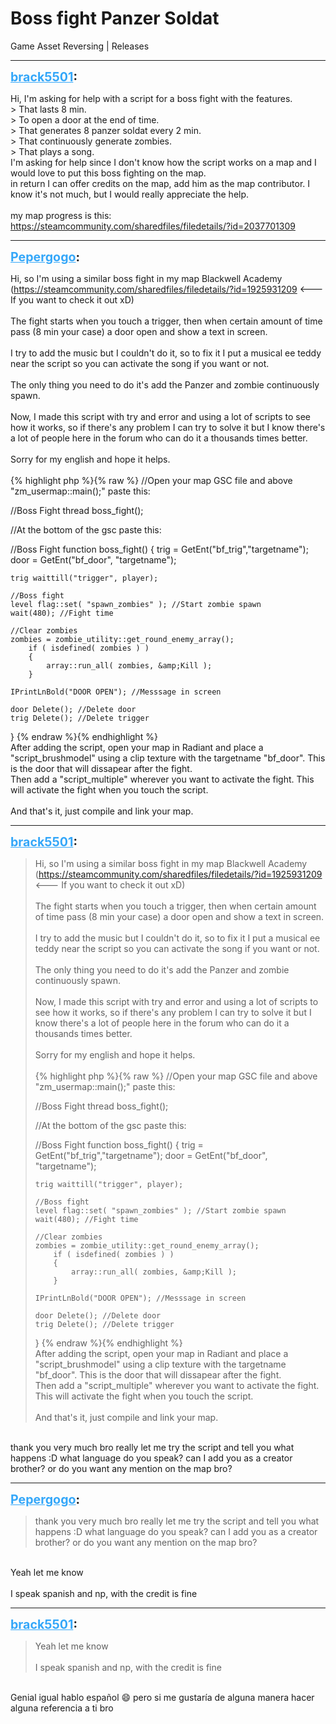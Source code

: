 # Boss fight Panzer Soldat
Game Asset Reversing | Releases

---
<strong style="font-size: 1.4em;"><span style="text-decoration: underline;text-decoration-color: #34a7f9;"><span style="color:#34a7f9;">brack5501</span></span>:</strong>

<p>Hi, I&#39;m asking for help with a script for a boss fight with the features.<br />&gt; That lasts 8 min.<br />&gt; To open a door at the end of time.<br />&gt; That generates 8 panzer soldat every 2 min.<br />&gt; That continuously generate zombies.<br />&gt; That plays a song.<br />I&#39;m asking for help since I don&#39;t know how the script works on a map and I would love to put this boss fighting on the map.<br />in return I can offer credits on the map, add him as the map contributor. I know it&#39;s not much, but I would really appreciate the help.<br /><br />my map progress is this: <br /><a href="https://steamcommunity.com/sharedfiles/filedetails/?id=2037701309">https://steamcommunity.com/sharedfiles/filedetails/?id=2037701309</a></p>

---
<strong style="font-size: 1.4em;"><span style="text-decoration: underline;text-decoration-color: #34a7f9;"><span style="color:#34a7f9;">Pepergogo</span></span>:</strong>

<p>Hi, so I&#39;m using a similar boss fight in my map Blackwell Academy (<a href="https://steamcommunity.com/sharedfiles/filedetails/?id=1925931209">https://steamcommunity.com/sharedfiles/filedetails/?id=1925931209</a> &lt;--- If you want to check it out xD)<br /><br />The fight starts when you touch a trigger, then when certain amount of time pass (8 min your case) a door open and show a text in screen.<br /><br />I try to add the music but I couldn&#39;t do it, so to fix it I put a musical ee teddy near the script so you can activate the song if you want or not.<br /><br />The only thing you need to do it&#39;s add the Panzer and zombie continuously spawn.<br /><br />Now, I made this script with try and error and using a lot of scripts to see how it works, so if there&#39;s any problem I can try to solve it but I know there&#39;s a lot of people here in the forum who can do it a thousands times better.<br /><br />Sorry for my english and hope it helps.<br /><br />{% highlight php %}{% raw %}
//Open your map GSC file and above "zm_usermap::main();" paste this:

//Boss Fight
thread boss_fight();


//At the bottom of the gsc paste this:

//Boss Fight
function boss_fight()
{
    trig = GetEnt("bf_trig","targetname");
    door = GetEnt("bf_door", "targetname");

    trig waittill("trigger", player);

    //Boss fight
    level flag::set( "spawn_zombies" ); //Start zombie spawn
    wait(480); //Fight time

    //Clear zombies
    zombies = zombie_utility::get_round_enemy_array();
        if ( isdefined( zombies ) )
        {
            array::run_all( zombies, &amp;Kill );
        }

    IPrintLnBold("DOOR OPEN"); //Messsage in screen
   
    door Delete(); //Delete door
    trig Delete(); //Delete trigger
}
{% endraw %}{% endhighlight %}
<br />After adding the script, open your map in Radiant and place a &quot;script_brushmodel&quot; using a clip texture with the targetname &quot;bf_door&quot;. This is the door that will dissapear after the fight.<br />Then add a &quot;script_multiple&quot; wherever you want to activate the fight. This will activate the fight when you touch the script.<br /><br />And that&#39;s it, just compile and link your map.</p>

---
<strong style="font-size: 1.4em;"><span style="text-decoration: underline;text-decoration-color: #34a7f9;"><span style="color:#34a7f9;">brack5501</span></span>:</strong>

<p><blockquote>Hi, so I&#39;m using a similar boss fight in my map Blackwell Academy (<a href="https://steamcommunity.com/sharedfiles/filedetails/?id=1925931209">https://steamcommunity.com/sharedfiles/filedetails/?id=1925931209</a> &lt;--- If you want to check it out xD)<br /><br />The fight starts when you touch a trigger, then when certain amount of time pass (8 min your case) a door open and show a text in screen.<br /><br />I try to add the music but I couldn&#39;t do it, so to fix it I put a musical ee teddy near the script so you can activate the song if you want or not.<br /><br />The only thing you need to do it&#39;s add the Panzer and zombie continuously spawn.<br /><br />Now, I made this script with try and error and using a lot of scripts to see how it works, so if there&#39;s any problem I can try to solve it but I know there&#39;s a lot of people here in the forum who can do it a thousands times better.<br /><br />Sorry for my english and hope it helps.<br /><br />{% highlight php %}{% raw %}
//Open your map GSC file and above "zm_usermap::main();" paste this:

//Boss Fight
thread boss_fight();


//At the bottom of the gsc paste this:

//Boss Fight
function boss_fight()
{
    trig = GetEnt("bf_trig","targetname");
    door = GetEnt("bf_door", "targetname");

    trig waittill("trigger", player);

    //Boss fight
    level flag::set( "spawn_zombies" ); //Start zombie spawn
    wait(480); //Fight time

    //Clear zombies
    zombies = zombie_utility::get_round_enemy_array();
        if ( isdefined( zombies ) )
        {
            array::run_all( zombies, &amp;Kill );
        }

    IPrintLnBold("DOOR OPEN"); //Messsage in screen
  
    door Delete(); //Delete door
    trig Delete(); //Delete trigger
}
{% endraw %}{% endhighlight %}
<br />After adding the script, open your map in Radiant and place a &quot;script_brushmodel&quot; using a clip texture with the targetname &quot;bf_door&quot;. This is the door that will dissapear after the fight.<br />Then add a &quot;script_multiple&quot; wherever you want to activate the fight. This will activate the fight when you touch the script.<br /><br />And that&#39;s it, just compile and link your map.<br /></blockquote><br />thank you very much bro really let me try the script and tell you what happens :D what language do you speak? can I add you as a creator brother? or do you want any mention on the map bro?</p>

---
<strong style="font-size: 1.4em;"><span style="text-decoration: underline;text-decoration-color: #34a7f9;"><span style="color:#34a7f9;">Pepergogo</span></span>:</strong>

<p><blockquote>thank you very much bro really let me try the script and tell you what happens :D what language do you speak? can I add you as a creator brother? or do you want any mention on the map bro?<br /></blockquote><br />Yeah let me know<br /><br />I speak spanish and np, with the credit is fine</p>

---
<strong style="font-size: 1.4em;"><span style="text-decoration: underline;text-decoration-color: #34a7f9;"><span style="color:#34a7f9;">brack5501</span></span>:</strong>

<p><blockquote>Yeah let me know<br /><br />I speak spanish and np, with the credit is fine<br /></blockquote><br />Genial igual hablo espa&#241;ol &#128516; pero si me gustar&#237;a de alguna manera hacer alguna referencia a ti bro</p>
